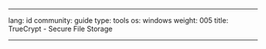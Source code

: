 

---

lang: id
community: guide
type: tools
os: windows
weight: 005
title: TrueCrypt - Secure File Storage

---

<stub>

